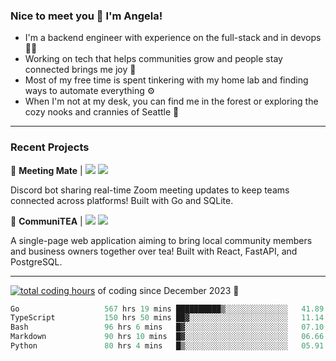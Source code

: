 ### Nice to meet you 👋 I'm Angela!

- I'm a backend engineer with experience on the full-stack and in devops 👩‍💻
- Working on tech that helps communities grow and people stay connected brings me joy 🤝
- Most of my free time is spent tinkering with my home lab and finding ways to automate everything ⚙️
- When I'm not at my desk, you can find me in the forest or exploring the cozy nooks and crannies of Seattle 🧋

---

### Recent Projects

👾 **Meeting Mate** | [![](https://img.shields.io/badge/Code-violet.svg?style=flat-square)](https://github.com/angelajfisher/meeting-mate) [![](https://img.shields.io/badge/Site-violet.svg?style=flat-square)](https://angelajfisher.com/projects/meeting-mate)

Discord bot sharing real-time Zoom meeting updates to keep teams connected across platforms! Built with Go and SQLite.

🍵 **CommuniTEA** | [![](https://img.shields.io/badge/Code-green.svg?style=flat-square)](https://gitlab.com/angelajfisher/communiTEA) [![](https://img.shields.io/badge/Demo-green.svg?style=flat-square)](https://angelajfisher.gitlab.io/communiTEA/)

A single-page web application aiming to bring local community members and business owners together over tea!  Built with React, FastAPI, and PostgreSQL.

---

<a href="https://wakatime.com/@018c1e94-8745-411f-aea1-f33be044d952"><img src="https://wakatime.com/badge/user/018c1e94-8745-411f-aea1-f33be044d952.svg?style=flat-square" alt="total coding hours" /></a> of coding since December 2023 🌊<br>
<!--START_SECTION:waka-->

```go
Go                   567 hrs 19 mins ██████████▒░░░░░░░░░░░░░░   41.89 %
TypeScript           150 hrs 50 mins ██▓░░░░░░░░░░░░░░░░░░░░░░   11.14 %
Bash                 96 hrs 6 mins   █▓░░░░░░░░░░░░░░░░░░░░░░░   07.10 %
Markdown             90 hrs 10 mins  █▓░░░░░░░░░░░░░░░░░░░░░░░   06.66 %
Python               80 hrs 4 mins   █▒░░░░░░░░░░░░░░░░░░░░░░░   05.91 %
```

<!--END_SECTION:waka--> 
